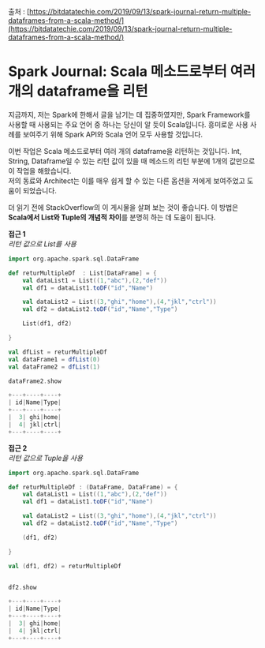 출처 : [https://bitdatatechie.com/2019/09/13/spark-journal-return-multiple-dataframes-from-a-scala-method/](https://bitdatatechie.com/2019/09/13/spark-journal-return-multiple-dataframes-from-a-scala-method/)

# Spark Journal: Scala 메소드로부터 여러 개의 dataframe을 리턴

지금까지, 저는 Spark에 한해서 글을 남기는 데 집중하였지만, Spark Framework를 사용할 때 사용되는 주요 언어 중 하나는 당신이 알 듯이 Scala입니다. 흥미로운 사용 사례를 보여주기 위해 Spark API와 Scala 언어 모두 사용할 것입니다.

이번 작업은 Scala 메소드로부터 여러 개의 dataframe을 리턴하는 것입니다. Int, String, Dataframe일 수 있는 리턴 값이 있을 때 메소드의 리턴 부분에 1개의 값만으로 이 작업을 해왔습니다.  
저의 동료와 Architect는 이를 매우 쉽게 할 수 있는 다른 옵션을 저에게 보여주었고 도움이 되었습니다.

더 읽기 전에 StackOverflow의 이 게시물을 살펴 보는 것이 좋습니다. 이 방법은 **Scala에서 List와 Tuple의 개념적 차이**를 분명히 하는 데 도움이 됩니다.

**접근 1**  
_리턴 값으로 List를 사용_

```scala
import org.apache.spark.sql.DataFrame

def returMultipleDf  : List[DataFrame] = {
    val dataList1 = List((1,"abc"),(2,"def"))
    val df1 = dataList1.toDF("id","Name")

    val dataList2 = List((3,"ghi","home"),(4,"jkl","ctrl"))
    val df2 = dataList2.toDF("id","Name","Type")

    List(df1, df2)

}

val dfList = returMultipleDf 
val dataFrame1 = dfList(0)
val dataFrame2 = dfList(1)

dataFrame2.show

+---+----+----+
| id|Name|Type|
+---+----+----+
|  3| ghi|home|
|  4| jkl|ctrl|
+---+----+----+
```

**접근 2**  
_리턴 값으로 Tuple을 사용_

```scala
import org.apache.spark.sql.DataFrame

def returMultipleDf : (DataFrame, DataFrame) = {
    val dataList1 = List((1,"abc"),(2,"def"))
    val df1 = dataList1.toDF("id","Name")

    val dataList2 = List((3,"ghi","home"),(4,"jkl","ctrl"))
    val df2 = dataList2.toDF("id","Name","Type")

    (df1, df2)

}

val (df1, df2) = returMultipleDf


df2.show

+---+----+----+
| id|Name|Type|
+---+----+----+
|  3| ghi|home|
|  4| jkl|ctrl|
+---+----+----+
```
